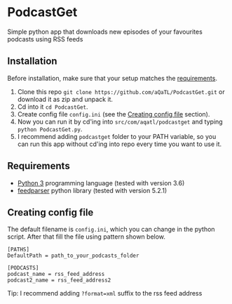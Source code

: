 # PodcastGet
Simple python app that downloads new episodes of your favourites podcasts using RSS feeds

## Installation
Before installation, make sure that your setup matches the [requirements](#requirements).
1. Clone this repo `git clone https://github.com/aQaTL/PodcastGet.git` or download it as zip and unpack it.
2. Cd into it `cd PodcastGet`.
3. Create config file `config.ini` (see the [Creating config file](#creating-config-file) section).
4. Now you can run it by cd'ing into `src/com/aqatl/podcastget` and typing `python PodcastGet.py`.
5. I recommend adding `podcastget` folder to your PATH variable, so you can run this app without cd'ing into repo every time you want to use it.

## Requirements

- [Python 3](https://www.python.org/) programming language (tested with version 3.6)
- [feedparser](https://pypi.python.org/pypi/feedparser) python library (tested with version 5.2.1)

## Creating config file

The default filename is `config.ini`, which you can change in the python script. After that fill the file using pattern shown below.
```
[PATHS]
DefaultPath = path_to_your_podcasts_folder

[PODCASTS]
podcast_name = rss_feed_address
podcast2_name = rss_feed_address2
```
Tip: I recommend adding `?format=xml` suffix to the rss feed address